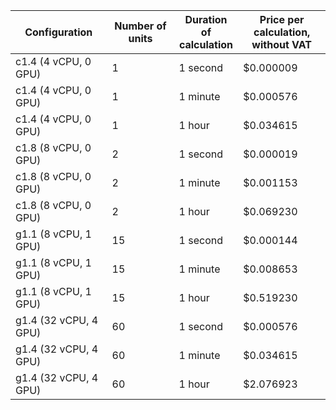 Configuration | Number of units |  Duration of <br>calculation | Price per calculation, <br>without VAT
----- | ---- | ---- | -----
c1.4 (4 vCPU, 0 GPU) | 1 | 1 second | $0.000009
c1.4 (4 vCPU, 0 GPU) | 1 | 1 minute | $0.000576
c1.4 (4 vCPU, 0 GPU) | 1 | 1 hour | $0.034615
c1.8 (8 vCPU, 0 GPU) | 2 | 1 second | $0.000019
c1.8 (8 vCPU, 0 GPU) | 2 | 1 minute | $0.001153
c1.8 (8 vCPU, 0 GPU) | 2 | 1 hour | $0.069230 
g1.1 (8 vCPU, 1 GPU) | 15 | 1 second | $0.000144
g1.1 (8 vCPU, 1 GPU) | 15 | 1 minute | $0.008653
g1.1 (8 vCPU, 1 GPU) | 15 | 1 hour | $0.519230
g1.4 (32 vCPU, 4 GPU) | 60  | 1 second | $0.000576
g1.4 (32 vCPU, 4 GPU) | 60 | 1 minute | $0.034615
g1.4 (32 vCPU, 4 GPU) | 60  | 1 hour  | $2.076923